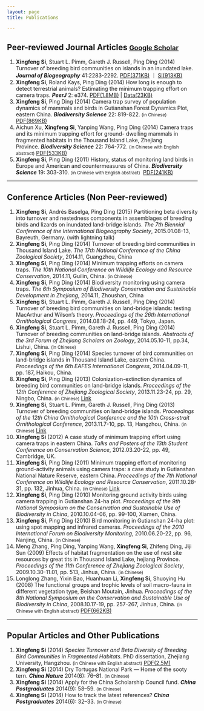 ```yaml
---
layout: page
title: Publications

---
```



## Peer-reviewed Journal Articles <small>[**Google Scholar**](http://scholar.google.com/citations?user=wI1qfPsAAAAJ&hl=en)</small>

1. **Xingfeng Si**, Stuart L. Pimm, Gareth J. Russell, Ping Ding (2014) Turnover of breeding bird communities on islands in an inundated lake. ***Journal of Biogeography*** 41:2283-2292. [PDF(371KB)](http://sixf.org/files/articles/Si-etal2014JB.pdf) ｜ [SI(913KB)](http://sixf.org/files/articles/Si-etal2014JB-SI.pdf)
1. **Xingfeng Si**, Roland Kays, Ping Ding (2014) How long is enough to detect terrestrial animals? Estimating the minimum trapping effort on camera traps. ***PeerJ*** 2: e374. [PDF(1.8MB)](http://peerj.com/articles/374.pdf) | [Data(23KB)](http://sixf.org/files/articles/Si-etal2014-data.txt)
1. **Xingfeng Si**, Ping Ding (2014) Camera trap survey of population dynamics of mammals and birds in Gutianshan Forest Dynamics Plot, eastern China. ***Biodiversity Science*** 22: 819-822. <small>(in Chinese)</small>  [PDF(869KB)](http://www.biodiversity-science.net/CN/article/downloadArticleFile.do?attachType=PDF&id=9937)
1. Aichun Xu, **Xingfeng Si**, Yanping Wang, Ping Ding (2014) Camera traps and its minimum trapping effort for ground- dwelling mammals in fragmented habitats in the Thousand Island Lake, Zhejiang Province. ***Biodiversity Science*** 22: 764-772. <small>(in Chinese with English abstract)</small>  [PDF(533KB)](http://www.biodiversity-science.net/CN/article/downloadArticleFile.do?attachType=PDF&id=9955)
1. **Xingfeng Si**, Ping Ding (2011) History, status of monitoring land birds in Europe and American and countermeasures of China. ***Biodiversity Science*** 19: 303-310. <small>(in Chinese with English abstract)</small>  [PDF(241KB)](http://www.biodiversity-science.net/CN/article/downloadArticleFile.do?attachType=PDF&id=9518)

---


## Conference Articles (Non Peer-reviewed)

1. **Xingfeng Si**, Andrés Baselga, Ping Ding (2015) Partitioning beta diversity into turnover and nestedness components in assemblages of breeding birds and lizards on inundated land-bridge islands. *The 7th Biennial Conference of the International Biogeography Society*, 2015.01.08-13, Bayreuth, Germany. (with lightning talk)
1. **Xingfeng Si**, Ping Ding (2014) Turnover of breeding bird communities in Thousand Island Lake. *The 17th National Conference of the China Zoological Society*, 2014.11, Guangzhou, China
1. **Xingfeng Si**, Ping Ding (2014) Minimum trapping efforts on camera traps. *The 10th National Conference on Wildlife Ecology and Resource Conservation*, 2014.11, Guilin, China. <small>(in Chinese)</small>
1. **Xingfeng Si**, Ping Ding (2014) Biodiversity monitoring using camera traps. *The 6th Symposium of Biodiversity Conservation and Sustainable Development in Zhejiang*, 2014.11, Zhoushan, China
1. **Xingfeng Si**, Stuart L. Pimm, Gareth J. Russell, Ping Ding (2014) Turnover of breeding bird communities on land-bridge islands: testing MacArthur and Wilson’s theory. *Proceedings of the 26th International Ornithological Congress*, 2014.08.18-24, pp. 449, Tokyo, Japan.
1. **Xingfeng Si**, Stuart L. Pimm, Gareth J. Russell, Ping Ding (2014) Turnover of breeding communities on land-bridge islands. *Abstracts of the 3rd Forum of Zhejiang Scholars on Zoology*, 2014.05.10-11, pp.34, Lishui, China.  <small>(in Chinese)</small>
1. **Xingfeng Si**, Ping Ding (2014) Species turnover of bird communities on land-bridge islands in Thousand Island Lake, eastern China. *Proceedings of the 6th EAFES International Congress*, 2014.04.09-11, pp. 187, Haikou, China.
1. **Xingfeng Si**, Ping Ding (2013) Colonization-extinction dynamics of breeding bird communities on land-bridge islands. *Proceedings of the 12th Conference of Zhejiang Zoological Society*, 2013.11.23-24, pp. 29, Ningbo, China. <small>(in Chinese)</small> [Link](http://cpfd.cnki.com.cn/Article/CPFDTOTAL-ZJKX201311003044.htm)
1. **Xingfeng Si**, Stuart L. Pimm, Gareth J. Russell, Ping Ding (2013) Turnover of breeding communities on land-bridge islands. *Proceedings of the 12th China Ornithological Conference and the 10th Cross-strait Ornithological Conference*, 2013.11.7-10, pp. 13, Hangzhou, China. <small>(in Chinese)</small> [Link](http://cpfd.cnki.com.cn/Article/CPFDTOTAL-ZJKX201311002019.htm)
1. **Xingfeng Si** (2012) A case study of minimum trapping effort using camera traps in eastern China. *Talks and Posters of the 13th Student Conference on Conservation Science*, 2012.03.20-22, pp. 49, Cambridge, UK.
1. **Xingfeng Si**, Ping Ding (2011) Minimum trapping effort of monitoring ground-activity animals using camera traps: a case study in Gutianshan National Nature Reserve, eastern China. *Proceedings of the 7th National Conference on Wildlife Ecology and Resource Conservation*, 2011.10.28-31, pp. 132, Jinhua, China. <small>(in Chinese)</small> [Link](http://cpfd.cnki.com.cn/Article/CPFDTOTAL-ZWRQ201110002152.htm)
1. **Xingfeng Si**, Ping Ding (2010) Monitoring ground activity birds using camera trapping in Gutianshan 24-ha plot. *Proceedings of the 9th National Symposium on the Conservation and Sustainable Use of Biodiversity in China*, 2010.10.04-06, pp. 99-100, Xiamen, China.
1. **Xingfeng Si**, Ping Ding (2010) Bird monitoring in Gutianshan 24-ha plot: using spot mapping and infrared cameras. *Proceedings of the 2010 International Forum on Biodiversity Monitoring*, 2010.06.20-22, pp. 96, Nanjing, China. <small>(in Chinese)</small>
1. Meng Zhang, Ping Ding, Yanping Wang, **Xingfeng Si**, Zhifeng Ding, Jiji Sun (2009) Effects of habitat fragmentation on the use of nest site resources by great tits in Thousand Island Lake, hejiang Province. *Proceedings of the 11th Conference of Zhejiang Zoological Society*, 2009.10.30-11.01, pp. 513, Jinhua, China. <small>(in Chinese)</small>
1. Longlong Zhang, Yixin Bao, Huanhuan Li, **Xingfeng Si**, Shuoying Hu (2008) The functional groups and trophic levels of soil macro-fauna in different vegetation type, Beishan Moutain, Jinhua. *Proceedings of the 8th National Symposium on the Conservation and Sustainable Use of Biodiversity in China*, 2008.10.17-19, pp. 257-267, Jinhua, China. <small>(in Chinese with English abstract)</small> [PDF(662KB)](http://sixf.org/files/articles/Zhang-etal2008.pdf)

---


## Popular Articles and Other Publications

1. **Xingfeng Si** (2014) *Species Turnover and Beta Diversity of Breeding Bird Communities in Fragmented Habitats*. PhD dissertation, Zhejiang University, Hangzhou. <small>(in Chinese with English abstract)</small> [PDF(2.5M)](http://sixf.org/files/articles/Si2014.pdf)
1. **Xingfeng Si** (2014) Dry Tortugas National Park — Home of the sooty tern. ***China Nature*** 2014(6): 76–81. <small>(in Chinese)</small>
1. **Xingfeng Si** (2014) Apply for the China Scholarship Council fund. ***China Postgraduates*** 2014(9): 58–59. <small>(in Chinese)</small>
1. **Xingfeng Si** (2014) How to track the latest references? ***China Postgraduates*** 2014(6): 32–33. <small>(in Chinese)</small>